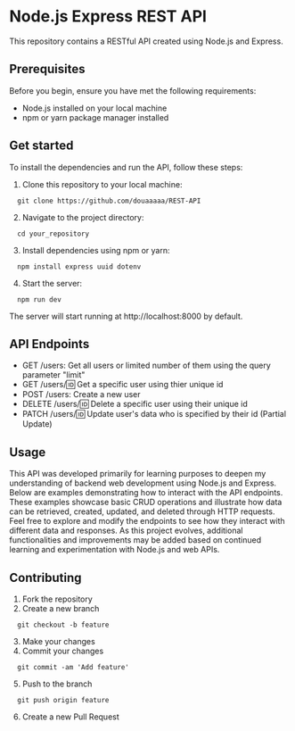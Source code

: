 # Node.js Express REST API

This repository contains a RESTful API created using Node.js and Express.

## Prerequisites

Before you begin, ensure you have met the following requirements:

- Node.js installed on your local machine
- npm or yarn package manager installed

## Get started

To install the dependencies and run the API, follow these steps:

1. Clone this repository to your local machine:

```terminal
  git clone https://github.com/douaaaaa/REST-API
```

2. Navigate to the project directory:

```terminal
  cd your_repository
```

3. Install dependencies using npm or yarn:

```terminal
  npm install express uuid dotenv
```

4. Start the server:

```terminal
  npm run dev
```

The server will start running at http://localhost:8000 by default.

## API Endpoints

- GET /users: Get all users or limited number of them using the query parameter "limit"
- GET /users/:id: Get a specific user using thier unique id
- POST /users: Create a new user
- DELETE /users/:id: Delete a specific user using their unique id
- PATCH /users/:id: Update user's data who is specified by their id (Partial Update)

## Usage

This API was developed primarily for learning purposes to deepen my understanding of backend web development using Node.js and Express. Below are examples demonstrating how to interact with the API endpoints. These examples showcase basic CRUD operations and illustrate how data can be retrieved, created, updated, and deleted through HTTP requests. Feel free to explore and modify the endpoints to see how they interact with different data and responses. As this project evolves, additional functionalities and improvements may be added based on continued learning and experimentation with Node.js and web APIs.

## Contributing

1. Fork the repository
2. Create a new branch

```terminal
  git checkout -b feature
```

3. Make your changes
4. Commit your changes

```terminal
  git commit -am 'Add feature'
```

5. Push to the branch

```terminal
  git push origin feature
```

6. Create a new Pull Request
